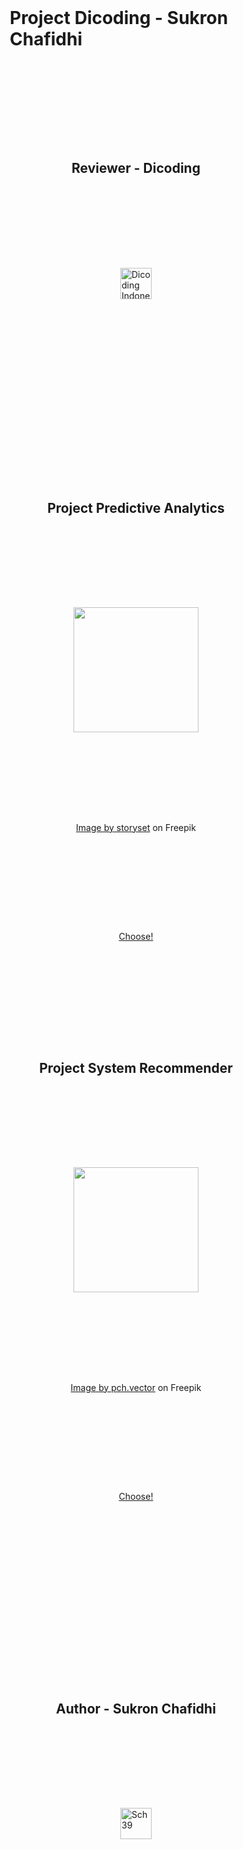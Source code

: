 <style>
@import "https://unpkg.com/open-props";

* {
  box-sizing: border-box;
}

body {
  background: var(--gradient-1);
  display: grid;
  place-items: center;
  height: 80vh;
}

.link {
  font-family: var(--font-sans);
  font-weight: var(--font-weight-6);
  font-size: var(--font-size-3);
  color: var(--gray-8);
  background: var(--gray-0);
  border: 0;
  padding: var(--size-1) var(--size-2);
  transform: translateY(calc(var(--y, 0) * 1%)) scale(var(--scale));
  transition: transform 0.1s;
  position: relative;
  margin-top:50px;
  margin-bottom:50px;
}

.link:hover {
  --y: -10;
  --scale: 1.1;
  --border-scale: 1;
}

.link:active {
  --y: 5%;
  --scale: 0.9;
  --border-scale: 0.9, 0.8;
}

.link:before {
  content: "";
  position: absolute;
  inset: calc(var(--size-3) * -1);
  border: var(--size-2) solid var(--gray-0);
  transform: scale(var(--border-scale, 0));
  transition: transform 0.125s;
  
  --angle-one: 105deg;
  --angle-two: 290deg;
  --spread-one: 30deg;
  --spread-two: 40deg;
  --start-one: calc(var(--angle-one) - (var(--spread-one) * 0.5));
  --start-two: calc(var(--angle-two) - (var(--spread-two) * 0.5));
  --end-one: calc(var(--angle-one) + (var(--spread-one) * 0.5));
  --end-two: calc(var(--angle-two) + (var(--spread-two) * 0.5));
  
  mask: conic-gradient(
    transparent 0 var(--start-one),
    white var(--start-one) var(--end-one),
    transparent var(--end-one) var(--start-two),
    white var(--start-two) var(--end-two),
    transparent var(--end-two)
  );
  
  z-index: -1;
}
</style>




# Project Dicoding - Sukron Chafidhi

## Reviewer - Dicoding
<a href="https://www.dicoding.com">
            <img src="https://dicoding-web-img.sgp1.cdn.digitaloceanspaces.com/original/commons/new-ui-logo.png" alt="Dicoding Indonesia" width="50" >
        </a> 
<br><br>

## Project Predictive Analytics
<img src='https://res.cloudinary.com/da0hsihog/image/upload/v1688719861/Portofolio/7140739_3515462_wqxkir.jpg' height='200px'>

<a href="https://www.freepik.com/free-vector/site-stats-concept-illustration_7140739.htm#query=predictive%20analytics&position=17&from_view=keyword&track=ais">Image by storyset</a> on Freepik <br>
<!-- [Choose!](https://github.com/Sch39/Dicoding_ML-Terapan/blob/master/Predictive%20Analytics/README.md) -->
<a class='link' href='https://github.com/Sch39/Dicoding_ML-Terapan/blob/master/Predictive%20Analytics/README.md'>Choose!</a>
<br><br>

## Project System Recommender
<img src='https://res.cloudinary.com/da0hsihog/image/upload/v1688719862/Portofolio/20827916_xkiifg.jpg' width="200px">

<a href="https://www.freepik.com/free-vector/team-analysts-working-brand-reputation-social-media_20827916.htm#query=recommender%20system&position=3&from_view=search&track=ais">Image by pch.vector</a> on Freepik <br>
<!-- [Choose!](https://github.com/Sch39/Dicoding_ML-Terapan/blob/master/Recommender%20System/README.md) -->
<a class='link' href='https://github.com/Sch39/Dicoding_ML-Terapan/blob/master/Recommender%20System/README.md'>Choose!</a>

<br>

## Author - Sukron Chafidhi
<a href="https://profile.sch39.dev">
            <img src="https://profile.sch39.dev/icons/icon.png" alt="Sch39" width="50" >
        </a> 




